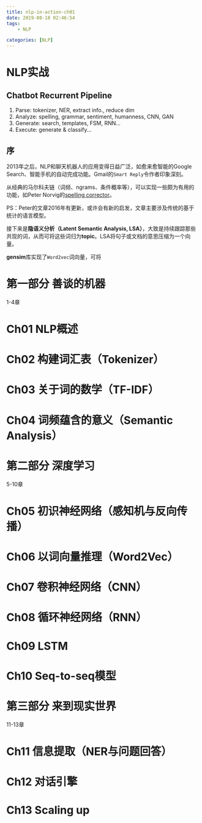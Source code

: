 ```yaml
---
title: nlp-in-action-ch01
date: 2019-08-18 02:46:54
tags:
    - NLP

categories: [NLP]
---
```


# NLP实战

## Chatbot Recurrent Pipeline

1. Parse: tokenizer, NER, extract info., reduce dim
2. Analyze: spelling, grammar, sentiment, humanness, CNN, GAN
3. Generate: search, templates, FSM, RNN...
4. Execute: generate & classify...

## 序

2013年之后，NLP和聊天机器人的应用变得日益广泛，如愈来愈智能的Google Search、智能手机的自动完成功能。Gmail的`Smart Reply`令作者印象深刻。

从经典的马尔科夫链（词频、ngrams、条件概率等），可以实现一些颇为有用的功能，如Peter Norvig的[spelling corrector](https://norvig.com/spell-correct.html)。

PS：Peter的文章2016年有更新，或许会有新的启发，文章主要涉及传统的基于统计的语言模型。

接下来是**隐语义分析（Latent Semantic Analysis, LSA）**，大致是持续跟踪那些共现的词，从而可将这些词归为**topic**。LSA将句子或文档的意思压缩为一个向量。

**gensim**库实现了`Word2vec`词向量，可将

# 第一部分 善谈的机器

1-4章

# Ch01 NLP概述



# Ch02 构建词汇表（Tokenizer）

# Ch03 关于词的数学（TF-IDF）

# Ch04 词频蕴含的意义（Semantic Analysis）

# 第二部分 深度学习

5-10章

# Ch05 初识神经网络（感知机与反向传播）

# Ch06 以词向量推理（Word2Vec）

# Ch07 卷积神经网络（CNN）

# Ch08 循环神经网络（RNN）

# Ch09 LSTM

# Ch10 Seq-to-seq模型

# 第三部分 来到现实世界

11-13章

# Ch11 信息提取（NER与问题回答）

# Ch12 对话引擎

# Ch13 Scaling up




